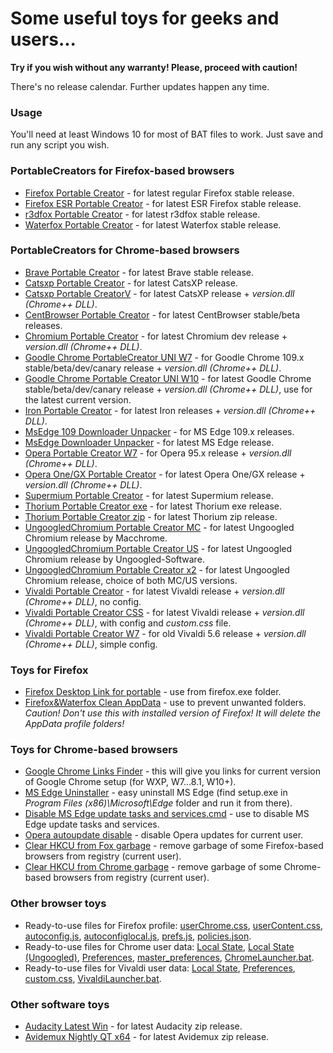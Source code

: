 # Some useful toys for geeks and users...

**Try if you wish without any warranty!
Please, proceed with caution!**


There's no release calendar.
Further updates happen any time.



### Usage

You'll need at least Windows 10 for most of BAT files to work.
Just save and run any script you wish.



### PortableCreators for Firefox-based browsers
- [Firefox Portable Creator](/BAT_SA/FirefoxPortableCreator.bat) - for latest regular Firefox stable release.
- [Firefox ESR Portable Creator](/BAT_SA/FirefoxEsrPortableCreator.bat) - for latest ESR Firefox stable release.
- [r3dfox Portable Creator](/BAT_SA/r3dfoxPortableCreator.bat) - for latest r3dfox stable release.
- [Waterfox Portable Creator](/BAT_SA/WaterfoxPortableCreator.bat) - for latest Waterfox stable release.



### PortableCreators for Chrome-based browsers
- [Brave Portable Creator](/BAT_SA/BravePortableCreator.cmd) - for latest Brave stable release.
- [Catsxp Portable Creator](/BAT_SA/CatsxpPortableCreator.cmd) - for latest CatsXP release.
- [Catsxp Portable CreatorV](/BAT_SA/CatsxpPortableCreatorV.cmd) - for latest CatsXP release + *version.dll (Chrome++ DLL)*.
- [CentBrowser Portable Creator](/BAT_SA/CentBrowserPortableCreator.cmd) - for latest CentBrowser stable/beta releases.
- [Chromium Portable Creator](/BAT_SA/ChromiumPortableCreator.cmd) - for latest Chromium dev release + *version.dll (Chrome++ DLL)*.
- [Goodle Chrome PortableCreator UNI W7](/BAT_SA/GChromePortableCreatorUNI_W7.bat) - for Goodle Chrome 109.x stable/beta/dev/canary release + *version.dll (Chrome++ DLL)*.
- [Goodle Chrome Portable Creator UNI W10](/BAT_SA/GChromePortableCreatorUNI_W10.bat) - for latest Goodle Chrome stable/beta/dev/canary release + *version.dll (Chrome++ DLL)*, use for the latest current version.
- [Iron Portable Creator](/BAT_SA/IronPortableCreator.cmd) - for latest Iron releases + *version.dll (Chrome++ DLL)*.
- [MsEdge 109 Downloader Unpacker](/BAT_SA/MsEdge109_DownloaderUnpacker-http.bat) - for MS Edge 109.x releases.
- [MsEdge Downloader Unpacker](/BAT_SA/MsEdge_DownloaderUnpacker.bat) - for latest MS Edge release.
- [Opera Portable Creator W7](/BAT_SA/OperaPortableCreator_W7.bat) - for Opera 95.x release + *version.dll (Chrome++ DLL)*.
- [Opera One/GX Portable Creator](/BAT_SA/OperaGXPortableCreator.bat) - for latest Opera One/GX release + *version.dll (Chrome++ DLL)*.
- [Supermium Portable Creator](/BAT_SA/SupermiumPortableCreator.cmd) - for latest Supermium release.
- [Thorium Portable Creator exe](/BAT_SA/ThoriumPortableCreatorExe.cmd) - for latest Thorium exe release.
- [Thorium Portable Creator zip](/BAT_SA/ThoriumPortableCreatorZip.cmd) - for latest Thorium zip release.
- [UngoogledChromium Portable Creator MC](/BAT_SA/UngoogledChromiumPortableCreatorM.cmd) - for latest Ungoogled Chromium release by Macchrome.
- [UngoogledChromium Portable Creator US](/BAT_SA/UngoogledChromiumPortableCreatorU.cmd) - for latest Ungoogled Chromium release by Ungoogled-Software.
- [UngoogledChromium Portable Creator x2](/BAT_SA/UngoogledChromiumPortableCreatorX2.cmd) - for latest Ungoogled Chromium release, choice of both MC/US versions.
- [Vivaldi Portable Creator](/BAT_SA/VivaldiPortableCreator.cmd) - for latest Vivaldi release + *version.dll (Chrome++ DLL)*, no config.
- [Vivaldi Portable Creator CSS](/BAT_SA/VivaldiPortableCreator+CSS.cmd) - for latest Vivaldi release + *version.dll (Chrome++ DLL)*, with config and *custom.css* file.
- [Vivaldi Portable Creator W7](/BAT_SA/VivaldiPortableCreator_W7.cmd) - for old Vivaldi 5.6 release + *version.dll (Chrome++ DLL)*, simple config.



### Toys for Firefox
- [Firefox Desktop Link for portable](/BAT_SA/FirefoxDesktopLink_portable.bat) - use from firefox.exe folder.
- [Firefox&Waterfox Clean AppData](/BAT_SA/Firefox-Waterfox-CleanAppData.bat) - use to prevent unwanted folders. *Caution! Don't use this with installed version of Firefox! It will delete the AppData profile folders!*



### Toys for Chrome-based browsers
- [Google Chrome Links Finder](/BAT_SA/GChrome_LinksFinder.bat) - this will give you links for current version of Google Chrome setup (for WXP, W7…8.1, W10+).
- [MS Edge Uninstaller](/BAT_SA/MsEdgeUninstall.bat) - easy uninstall MS Edge (find setup.exe in *Program Files (x86)\Microsoft\Edge* folder and run it from there).
- [Disable MS Edge update tasks and services.cmd](/BAT_SA/Disable%20MS%20Edge%20update%20tasks%20and%20services.cmd) - use to disable MS Edge update tasks and services.
- [Opera autoupdate disable](/BAT_SA/REG_opera_autoupdate_disabled.bat) - disable Opera updates for current user.
- [Clear HKCU from Fox garbage](/BAT_SA/Clear-HKCU-Fox.reg) - remove garbage of some Firefox-based browsers from registry (current user).
- [Clear HKCU from Chrome garbage](/BAT_SA/Clear-HKCU-Chrome.reg) - remove garbage of some Chrome-based browsers from registry (current user).



### Other browser toys
- Ready-to-use files for Firefox profile: [userChrome.css](/Firefox/userChrome.css), [userContent.css](/Firefox/userContent.css), [autoconfig.js](/Firefox/autoconfig.js), [autoconfiglocal.js](/Firefox/autoconfiglocal.js), [prefs.js](/Firefox/prefs.js), [policies.json](/Firefox/policies.json).
- Ready-to-use files for Chrome user data: [Local State](/Chrome/Local%20State), [Local State (Ungoogled)](/Chrome/Local%20State%20Ungoogled), [Preferences](/Chrome/Preferences), [master_preferences](/Chrome/master_preferences), [ChromeLauncher.bat](/Chrome/ChromeLauncher.bat).
- Ready-to-use files for Vivaldi user data: [Local State](/Vivaldi/Local%20State), [Preferences](/Vivaldi/Preferences), [custom.css](/Vivaldi/custom.css), [VivaldiLauncher.bat](/Vivaldi/VivaldiLauncher.bat).



### Other software toys
- [Audacity Latest Win](/BAT_SA/AudacityLatestWin.bat) - for latest Audacity zip release.
- [Avidemux Nightly QT x64](/BAT_SA/AvidemuxNightlyQTx64.bat) - for latest Avidemux zip release.


